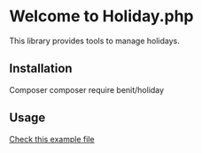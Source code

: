 Welcome to Holiday.php
===================


This library provides tools to manage holidays.


Installation
-------------------

Composer
composer require benit/holiday

Usage
-------------------
[Check this example file](doc/usage.php)

